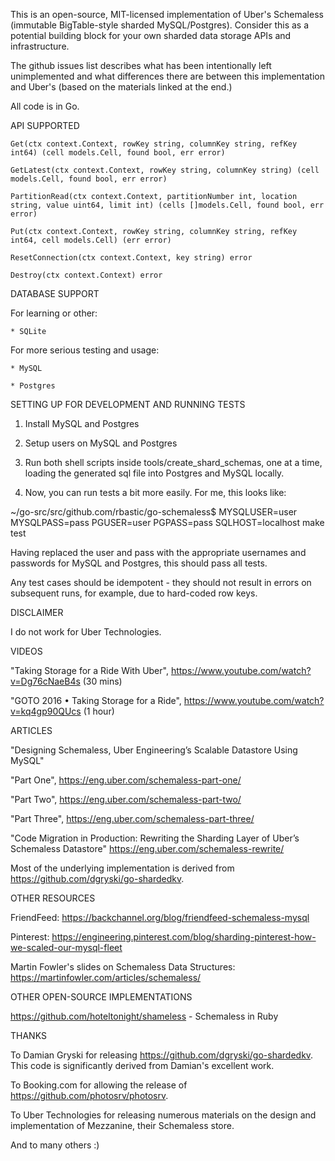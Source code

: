 This is an open-source, MIT-licensed implementation of Uber's Schemaless
(immutable BigTable-style sharded MySQL/Postgres). Consider this as a potential
building block for your own sharded data storage APIs and infrastructure.

The github issues list describes what has been intentionally left unimplemented and
what differences there are between this implementation and Uber's (based on the materials
linked at the end.)

All code is in Go.

API SUPPORTED

```
Get(ctx context.Context, rowKey string, columnKey string, refKey int64) (cell models.Cell, found bool, err error)

GetLatest(ctx context.Context, rowKey string, columnKey string) (cell models.Cell, found bool, err error)

PartitionRead(ctx context.Context, partitionNumber int, location string, value uint64, limit int) (cells []models.Cell, found bool, err error)

Put(ctx context.Context, rowKey string, columnKey string, refKey int64, cell models.Cell) (err error)

ResetConnection(ctx context.Context, key string) error

Destroy(ctx context.Context) error
```

DATABASE SUPPORT

For learning or other:

	* SQLite

For more serious testing and usage:

	* MySQL

	* Postgres

SETTING UP FOR DEVELOPMENT AND RUNNING TESTS

1. Install MySQL and Postgres

2. Setup users on MySQL and Postgres

3. Run both shell scripts inside tools/create_shard_schemas, one at a time,
loading the generated sql file into Postgres and MySQL locally.

4. Now, you can run tests a bit more easily. For me, this looks like:

~/go-src/src/github.com/rbastic/go-schemaless$ MYSQLUSER=user MYSQLPASS=pass PGUSER=user PGPASS=pass SQLHOST=localhost make test

Having replaced the user and pass with the appropriate usernames and passwords
for MySQL and Postgres, this should pass all tests.

Any test cases should be idempotent - they should not result in errors on
subsequent runs, for example, due to hard-coded row keys.

DISCLAIMER

I do not work for Uber Technologies.

VIDEOS

"Taking Storage for a Ride With Uber", https://www.youtube.com/watch?v=Dg76cNaeB4s (30 mins)

"GOTO 2016 • Taking Storage for a Ride", https://www.youtube.com/watch?v=kq4gp90QUcs (1 hour)

ARTICLES

"Designing Schemaless, Uber Engineering’s Scalable Datastore Using MySQL"

"Part One", https://eng.uber.com/schemaless-part-one/

"Part Two", https://eng.uber.com/schemaless-part-two/

"Part Three", https://eng.uber.com/schemaless-part-three/

"Code Migration in Production: Rewriting the Sharding Layer of Uber’s Schemaless Datastore"
https://eng.uber.com/schemaless-rewrite/

Most of the underlying implementation is derived from https://github.com/dgryski/go-shardedkv.

OTHER RESOURCES

FriendFeed: https://backchannel.org/blog/friendfeed-schemaless-mysql

Pinterest: https://engineering.pinterest.com/blog/sharding-pinterest-how-we-scaled-our-mysql-fleet

Martin Fowler's slides on Schemaless Data Structures: https://martinfowler.com/articles/schemaless/

OTHER OPEN-SOURCE IMPLEMENTATIONS

https://github.com/hoteltonight/shameless - Schemaless in Ruby

THANKS

To Damian Gryski for releasing https://github.com/dgryski/go-shardedkv. This code is significantly derived from Damian's excellent work.

To Booking.com for allowing the release of https://github.com/photosrv/photosrv.

To Uber Technologies for releasing numerous materials on the design and implementation of Mezzanine, their Schemaless store.

And to many others :)
